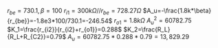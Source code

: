 $r_{be}=730.1 ,\beta =100$
$r_{i1}=300k\Omega//r_{be}=728.27\Omega$
$A_u=-\frac{1.8k*\beta}{r_{be}}=-1.8e3*100/730.1=-246.54$
$r_{o1}=1.8k\Omega$
${A_u}^2=60782.75$
$K_1=\frac{r_{i2}}{r_{i2}+r_{o1}}=0.288$
$K_2=\frac{R_L}{R_L+R_{C2}}=0.79$
$A_u=60782.75*0.288*0.79=13,829.29$